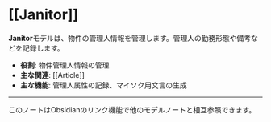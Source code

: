 # [[Janitor]]

**Janitor**モデルは、物件の管理人情報を管理します。管理人の勤務形態や備考などを記録します。

- **役割**: 物件管理人情報の管理
- **主な関連**: [[Article]]
- **主な機能**: 管理人属性の記録、マイソク用文言の生成

---

このノートはObsidianのリンク機能で他のモデルノートと相互参照できます。 